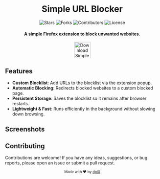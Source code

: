 <div align = "center">

<h1>Simple URL Blocker</h1>

<p align="center">
  <img src="https://img.shields.io/github/stars/dpi0/simple-url-blocker?style=flat-square&color=yellow" alt="Stars">
  <img src="https://img.shields.io/github/forks/dpi0/simple-url-blocker?style=flat-square" alt="Forks">
  <img src="https://img.shields.io/github/contributors/dpi0/simple-url-blocker?style=flat-square&color=pink" alt="Contributors">
  <img src="https://img.shields.io/github/license/dpi0/simple-url-blocker?style=flat-square" alt="License">
</p>

<h4>A simple Firefox extension to block unwanted websites.</h4>

[<img src="https://labels.tahoe.be/firefox_download_dark.svg" height="53" alt="Download Simple URL Blocker for Firefox">](https://addons.mozilla.org/firefox/addon/simple-url-blocker/)

</div>

## Features

- **Custom Blocklist**: Add URLs to the blocklist via the extension popup.
- **Automatic Blocking**: Redirects blocked websites to a custom blocked page.
- **Persistent Storage**: Saves the blocklist so it remains after browser restarts.
- **Lightweight & Fast**: Runs efficiently in the background without slowing down browsing.

## Screenshots

## Contributing

Contributions are welcome! If you have any ideas, suggestions, or bug reports, please open an issue or submit a pull request.

<div align="center">
  <sub>Made with ❤️ by <a href="https://github.com/dpi0">dpi0</a></sub>
</div>
